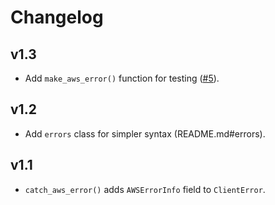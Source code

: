 # Changelog

## v1.3
* Add `make_aws_error()` function for testing ([#5](https://github.com/benkehoe/aws-error-utils/issues/5)).

## v1.2
* Add `errors` class for simpler syntax (README.md#errors).

## v1.1
* `catch_aws_error()` adds `AWSErrorInfo` field to `ClientError`.
